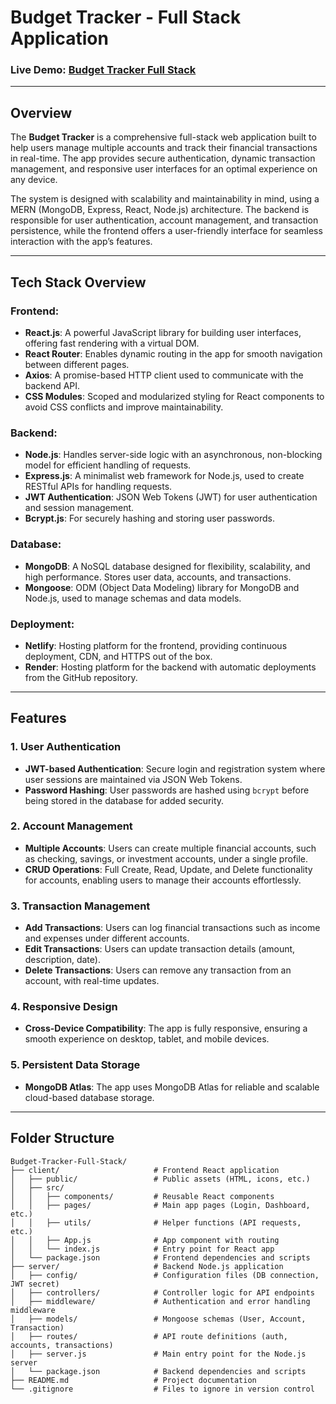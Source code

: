 # **Budget Tracker - Full Stack Application**

### **Live Demo**: [Budget Tracker Full Stack](https://budget-tracker-full-stack.netlify.app/)

---

## **Overview**

The **Budget Tracker** is a comprehensive full-stack web application built to help users manage multiple accounts and track their financial transactions in real-time. The app provides secure authentication, dynamic transaction management, and responsive user interfaces for an optimal experience on any device.

The system is designed with scalability and maintainability in mind, using a MERN (MongoDB, Express, React, Node.js) architecture. The backend is responsible for user authentication, account management, and transaction persistence, while the frontend offers a user-friendly interface for seamless interaction with the app’s features.

---

## **Tech Stack Overview**

### **Frontend**:
- **React.js**: A powerful JavaScript library for building user interfaces, offering fast rendering with a virtual DOM.
- **React Router**: Enables dynamic routing in the app for smooth navigation between different pages.
- **Axios**: A promise-based HTTP client used to communicate with the backend API.
- **CSS Modules**: Scoped and modularized styling for React components to avoid CSS conflicts and improve maintainability.

### **Backend**:
- **Node.js**: Handles server-side logic with an asynchronous, non-blocking model for efficient handling of requests.
- **Express.js**: A minimalist web framework for Node.js, used to create RESTful APIs for handling requests.
- **JWT Authentication**: JSON Web Tokens (JWT) for user authentication and session management.
- **Bcrypt.js**: For securely hashing and storing user passwords.

### **Database**:
- **MongoDB**: A NoSQL database designed for flexibility, scalability, and high performance. Stores user data, accounts, and transactions.
- **Mongoose**: ODM (Object Data Modeling) library for MongoDB and Node.js, used to manage schemas and data models.

### **Deployment**:
- **Netlify**: Hosting platform for the frontend, providing continuous deployment, CDN, and HTTPS out of the box.
- **Render**: Hosting platform for the backend with automatic deployments from the GitHub repository.

---

## **Features**

### **1. User Authentication**
- **JWT-based Authentication**: Secure login and registration system where user sessions are maintained via JSON Web Tokens.
- **Password Hashing**: User passwords are hashed using `bcrypt` before being stored in the database for added security.
  
### **2. Account Management**
- **Multiple Accounts**: Users can create multiple financial accounts, such as checking, savings, or investment accounts, under a single profile.
- **CRUD Operations**: Full Create, Read, Update, and Delete functionality for accounts, enabling users to manage their accounts effortlessly.

### **3. Transaction Management**
- **Add Transactions**: Users can log financial transactions such as income and expenses under different accounts.
- **Edit Transactions**: Users can update transaction details (amount, description, date).
- **Delete Transactions**: Users can remove any transaction from an account, with real-time updates.
  
### **4. Responsive Design**
- **Cross-Device Compatibility**: The app is fully responsive, ensuring a smooth experience on desktop, tablet, and mobile devices.
  
### **5. Persistent Data Storage**
- **MongoDB Atlas**: The app uses MongoDB Atlas for reliable and scalable cloud-based database storage.
  
---

## **Folder Structure**

```plaintext
Budget-Tracker-Full-Stack/
├── client/                     # Frontend React application
│   ├── public/                 # Public assets (HTML, icons, etc.)
│   ├── src/
│   │   ├── components/         # Reusable React components
│   │   ├── pages/              # Main app pages (Login, Dashboard, etc.)
│   │   ├── utils/              # Helper functions (API requests, etc.)
│   │   ├── App.js              # App component with routing
│   │   └── index.js            # Entry point for React app
│   └── package.json            # Frontend dependencies and scripts
├── server/                     # Backend Node.js application
│   ├── config/                 # Configuration files (DB connection, JWT secret)
│   ├── controllers/            # Controller logic for API endpoints
│   ├── middleware/             # Authentication and error handling middleware
│   ├── models/                 # Mongoose schemas (User, Account, Transaction)
│   ├── routes/                 # API route definitions (auth, accounts, transactions)
│   ├── server.js               # Main entry point for the Node.js server
│   └── package.json            # Backend dependencies and scripts
├── README.md                   # Project documentation
└── .gitignore                  # Files to ignore in version control


